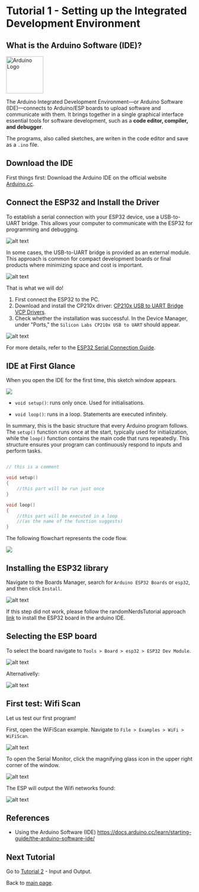 # Tutorial 1 - Setting up the Integrated Development Environment

## What is the Arduino Software (IDE)?

<img src="arduino_logo.png" alt="Arduino Logo" width="100"/>

The Arduino Integrated Development Environment—or Arduino Software (IDE)—connects to Arduino/ESP boards to upload software and communicate with them. It brings together in a single graphical interface essential tools for software development, such as a **code editor, compiler, and debugger**.

The programs, also called sketches, are writen in the code editor and save as a `.ino` file.

## Download the IDE

First things first: Download the Arduino IDE on the official website [Arduino.cc](https://www.arduino.cc/en/software/).

## Connect the ESP32 and Install the Driver

To establish a serial connection with your ESP32 device, use a USB-to-UART bridge. This allows your computer to communicate with the ESP32 for programming and debugging. 

![alt text](image-3.png)

In some cases, the USB-to-UART bridge is provided as an external module. This approach is common for compact development boards or final products where minimizing space and cost is important.

![alt text](image-4.png)

That is what we will do!

1. First connect the ESP32 to the PC.
2. Download and install the CP210x driver: [CP210x USB to UART Bridge VCP Drivers](https://www.silabs.com/developers/usb-to-uart-bridge-vcp-drivers).
3. Check whether the installation was successful. In the Device Manager, under "Ports," the `Silicon Labs CP210x USB to UART` should appear.

![alt text](image-5.png)

For more details, refer to the [ESP32 Serial Connection Guide](https://docs.espressif.com/projects/esp-idf/en/stable/esp32/get-started/establish-serial-connection.html).


## IDE at First Glance

When you open the IDE for the first time, this sketch window appears.

![](first_sketch.png)

- `void setup()`: runs only once. Used for initialisations.

- `void loop()`: runs in a loop. Statements are executed infinitely.

In summary, this is the basic structure that every Arduino program follows. The `setup()` function runs once at the start, typically used for initialization, while the `loop()` function contains the main code that runs repeatedly. This structure ensures your program can continuously respond to inputs and perform tasks.

```cpp

// this is a comment

void setup()
{
    //this part will be run just once
}

void loop()
{
    //this part will be executed in a loop
    //(as the name of the function suggests)
}
```

The following flowchart represents the code flow.

![](flowchart_program_flow.png)

## Installing the ESP32 library

Navigate to the Boards Manager, search for `Arduino ESP32 Boards` or `esp32`, and then click `Install`.

![alt text](image-2.png)

If this step did not work, please follow the randomNerdsTutorial approach [link](https://randomnerdtutorials.com/installing-the-esp32-board-in-arduino-ide-windows-instructions/) to install the ESP32 board in the arduino IDE. 

## Selecting the ESP board

To select the board navigate to `Tools > Board > esp32 > ESP32 Dev Module`.

![alt text](image-7.png)

Alternativelly:

![alt text](image-1.png)

## First test: Wifi Scan

Let us test our first program!

First, open the WiFiScan example. Navigate to `File > Examples > WiFi > WiFiScan`.

![alt text](image.png)

To open the Serial Monitor, click the magnifying glass icon in the upper right corner of the window.

![alt text](image-8.png)

The ESP will output the Wifi networks found:

![alt text](image-9.png)

<!-- TODO ## What happens in the background? -->

## References

- Using the Arduino Software (IDE)
<https://docs.arduino.cc/learn/starting-guide/the-arduino-software-ide/>



## Next Tutorial
Go to [Tutorial 2](../tutorial2/ReadMe.md) - Input and Output.

Back to [main page](../../README.md).
